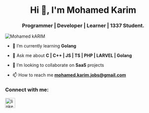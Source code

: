 <!--### Hi there, I'm Mohamed KARIM 
<img src="https://komarev.com/ghpvc/?username=skeet1&color=blueviolet" alt="skeet1">

<a style="color: #1C9CEA;" href="https://twitter.com/skeet_cpp">
  <img align="left" alt="skeet1's Twitter" width="22px" src="https://cdn.jsdelivr.net/npm/simple-icons@v3/icons/twitter.svg" />
</a>
<a href="https://linkedin.com/in/mrmohamedkarim/">
  <img align="left" alt="skeet1's Linkdein" width="22px" src="https://cdn.jsdelivr.net/npm/simple-icons@v3/icons/linkedin.svg" />
</a>
<a href="https://github.com/skeet1">
  <img align="left" alt="skeet1's Github" width="22px" src="https://cdn.jsdelivr.net/npm/simple-icons@v3/icons/github.svg" />
</a>
<br>
- 👋 Hi, I’m @skeet1 <br>
- 👀 I’m interested in software development <br>
- 🌱 I’m currently learning Golang <br>
- 💞️ I’m looking to collaborate on SaaS projects <br>
- 📫 How to reach me mohamed.karim <br>


skeet1/skeet1 is a ✨ special ✨ repository because its `README.md` (this file) appears on your GitHub profile.
You can click the Preview link to take a look at your changes.
--->
<h1 align="center">Hi 👋, I'm Mohamed Karim</h1>
<h3 align="center">Programmer | Developer | Learner | 1337 Student.</h3>

<p align="left"> <img src="https://komarev.com/ghpvc/?username=skeet1&label=Profile%20views&color=0e75b6&style=flat" alt="Mohamed kARIM" /> </p>

<!-- <p align="left"> <a href="https://twitter.com/mohamed_karim21" target="blank"><img src="https://img.shields.io/twitter/follow/mohamed_karim21?logo=twitter" alt="Mohamed KARIM" /></a> </p> -->

- 🌱 I’m currently learning **Golang**

- 💬 Ask me about **C | C++ | JS | TS | PHP | LARVEL | Golang**

- 💞️ I’m looking to collaborate on **SaaS** projects <br>

- 📫 How to reach me **mohamed.karim.jobs@gmail.com**
  
<h3>Connect with me:</h3>

<a href="https://linkedin.com/in/mrmohamedkarim" target="_blank">
  <img align="left" alt="linkedin" height="32" width="32" src="https://cdn.jsdelivr.net/npm/simple-icons@v6/icons/linkedin.svg" />
</a>


